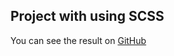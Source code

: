 ## Project with using SCSS
You can see the result on [GitHub](https://klymenkoaleksandr.github.io/Webovio/)